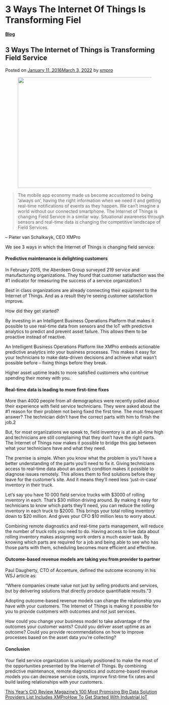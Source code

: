 # 3 Ways The Internet Of Things Is Transforming Fiel

[**Blog**](https://xmpro.com/category/blog/)

## 3 Ways The Internet of Things is Transforming Field Service

Posted on [January 11, 2016March 3, 2022](https://xmpro.com/3-ways-internet-things-transforming-field-service/) by [xmpro](https://xmpro.com/author/xmpro/)

<figure><img src="https://xmpro.com/wp-content/uploads/2016/01/Internet-of-Things-Field-Service.png" alt="" height="350" width="700"><figcaption></figcaption></figure>

> The mobile app economy made us become accustomed to being ‘always on’, having the right information when we need it and getting real-time notifications of events as they happen. We can’t imagine a world without our connected smartphone. The Internet of Things is changing Field Service in a similar way. Situational awareness through sensors and real-time data is changing the competitive landscape of Field Services.

– Pieter van Schalkwyk, CEO XMPro

We see 3 ways in which the Internet of Things is changing field service:

#### Predictive maintenance is delighting customers

In February 2015, the Aberdeen Group surveyed 219 service and manufacturing organizations. They found that customer satisfaction was the #1 indicator for measuring the success of a service organization.1

Best in class organizations are already connecting their equipment to the Internet of Things. And as a result they’re seeing customer satisfaction improve.

How did they get started?

By investing in an Intelligent Business Operations Platform that makes it possible to use real-time data from sensors and the IoT with predictive analytics to predict and prevent asset failure. This allows them to be proactive instead of reactive.

An Intelligent Business Operations Platform like XMPro embeds actionable predictive analytics into your business processes. This makes it easy for your technicians to make data-driven decisions and achieve what wasn’t possible before – fixing things before they break.

Higher asset uptime leads to more satisfied customers who continue spending their money with you.

#### Real-time data is leading to more first-time fixes

More than 4000 people from all demographics were recently polled about their experience with field service technicians. They were asked about the #1 reason for their problem not being fixed the first time. The most frequent answer? The technician didn’t have the correct parts with him to finish the job.2

But, for most organizations we speak to, field inventory is at an all-time high and technicians are still complaining that they don’t have the right parts. The Internet of Things now makes it possible to bridge this gap between what your technicians have and what they need.

The premise is simple. When you know what the problem is you’ll have a better understanding of the parts you’ll need to fix it. Giving technicians access to real-time data about an asset’s condition makes it possible to diagnose issues remotely. This allows them to find solutions before they leave for the customer’s site. And it means they’ll need less ‘just-in-case’ inventory in their truck.

Let’s say you have 10 000 field service trucks with $3000 of rolling inventory in each. That’s $30 million driving around. By making it easy for technicians to know which parts they’ll need, you can reduce the rolling inventory in each truck to $2000. This brings your total rolling inventory down to $20 million. And gives your CFO $10 million less to worry about.

Combining remote diagnostics and real-time parts management, will  reduce the number of truck rolls you need to do. Having access to live data about rolling inventory makes assigning work orders a much easier task.  By knowing which parts are required for a job and being able to see who has those parts with them, scheduling becomes more efficient and effective.

#### Outcome-based revenue models are taking you from provider to partner

Paul Daugherty, CTO of Accenture, defined the outcome economy in his WSJ article as:

“Where companies create value not just by selling products and services, but by delivering solutions that directly produce quantifiable results.”3

Adopting outcome-based revenue models can change the relationship you have with your customers. The Internet of Things is making it possible for you to provide customers with outcomes and not just services.

How could you change your business model to take advantage of the outcomes your customer wants? Could you deliver asset uptime as an outcome? Could you provide recommendations on how to improve processes based on the asset data you’re collecting?

#### Conclusion

Your field service organization is uniquely positioned to make the most of the opportunities presented by the Internet of Things. By combining predictive maintenance, remote diagnostics and outcome-based revenue models you can decrease service costs, improve first-time fix rates and build lasting relationships with your customers.

[This Year’s CIO Review Magazine’s 100 Most Promising Big Data Solution Providers List Includes XMPro](https://xmpro.com/this-years-cio-review-magazines-100-most-promising-big-data-solution-providers-list-includes-xmpro/)[How To Get Started With Industrial IoT](https://xmpro.com/how-to-get-started-with-industrial-iot/)
